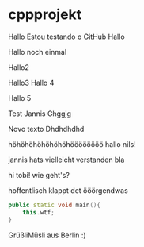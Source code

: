 # cppprojekt


Hallo
Estou testando o GitHub
Hallo

Hallo noch einmal

Hallo2

Hallo3
Hallo 4

Hallo 5

Test Jannis
Ghggjg

Novo texto
Dhdhdhdhd




höhöhöhöhöhöhöhöööööööö
hallo nils!

jannis hats vielleicht verstanden
bla

hi tobi! wie geht's?

hoffentlisch klappt det
ööörgendwas

``` c++
public static void main(){
	this.wtf;
}
```
GrüßliMüsli aus Berlin :) 
